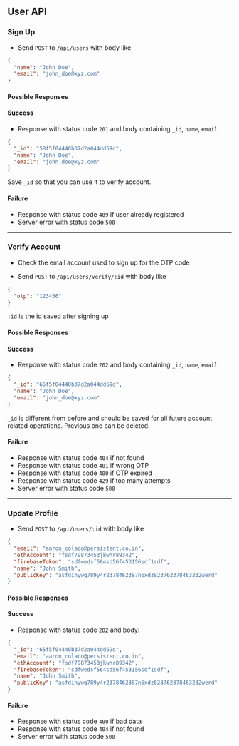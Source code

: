 ## User API
### Sign Up
* Send `POST` to `/api/users` with body like
```json
{
  "name": "John Doe",
  "email": "john_doe@xyz.com"
}
```

#### Possible Responses
#### Success
* Response with status code `201` and body containing `_id`, `name`, `email`
```json
{
  "_id": "58f5f04440b37d2a044dd69d",
  "name": "John Doe",
  "email": "john_doe@xyz.com"
}
```
Save `_id` so that you can use it to verify account.

#### Failure
* Response with status code `409` if user already registered
* Server error with status code `500`

---

### Verify Account
* Check the email account used to sign up for the OTP code

* Send `POST` to `/api/users/verify/:id` with body like
```json
{
  "otp": "123456"
}
```
`:id` is the id saved after signing up


#### Possible Responses
#### Success
* Response with status code `202` and body containing `_id`, `name`, `email`
```json
{
  "_id": "65f5f04440b37d2a044dd69d",
  "name": "John Doe",
  "email": "john_doe@xyz.com"
}
```
`_id` is different from before and should be saved for all future account related operations. Previous one can be deleted.

#### Failure
* Response with status code `404` if not found
* Response with status code `401` if wrong OTP
* Response with status code `400` if OTP expired
* Response with status code `429` if too many attempts
* Server error with status code `500`

---

### Update Profile
* Send `POST` to `/api/users/:id` with body like
```json
{
  "email": "aaron_colaco@persistent.co.in",
  "ethAccount": "fsdf79873453jkwhr89342",
  "firebaseToken": "sdfwedsf564sd56f453156sdf1sdf",
  "name": "John Smith",
  "publicKey": "asfdihywq789y4r2378462387n6xdz823762378463232werd"
}
```

#### Possible Responses
#### Success
* Response with status code `202` and body:
```json
{
  "_id": "65f5f04440b37d2a044dd69d",
  "email": "aaron_colaco@persistent.co.in",
  "ethAccount": "fsdf79873453jkwhr89342",
  "firebaseToken": "sdfwedsf564sd56f453156sdf1sdf",
  "name": "John Smith",
  "publicKey": "asfdihywq789y4r2378462387n6xdz823762378463232werd"
}
```

#### Failure
* Response with status code `400` if bad data
* Response with status code `404` if not found
* Server error with status code `500`

